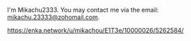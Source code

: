 I'm Mikachu2333. You may contact me via the email: [mikachu.23333@zohomail.com](mailto:mikachu.23333@zohomail.com).

https://enka.network/u/mikachou/E1T3e/10000026/5262584/
